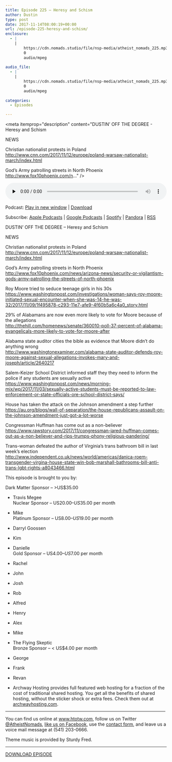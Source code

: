 ```yaml
---
title: Episode 225 – Heresy and Schism
author: Dustin
type: post
date: 2017-11-14T08:00:19+00:00
url: /episode-225-heresy-and-schism/
enclosure:
  - |
    |
        https://cdn.nomads.studio/file/nsp-media/atheist_nomads_225.mp3
        0
        audio/mpeg
        
audio_file:
  - |
    |
        https://cdn.nomads.studio/file/nsp-media/atheist_nomads_225.mp3
        0
        audio/mpeg
        
categories:
  - Episodes

---
```

<div itemscope itemtype="http://schema.org/AudioObject">
  <meta itemprop="name" content="Episode 225 &#8211; Heresy and Schism" />
  
  <meta itemprop="uploadDate" content="2017-11-14T01:00:19-07:00" />
  
  <meta itemprop="encodingFormat" content="audio/mpeg" />
  
  <meta itemprop="description" content="DUSTIN’ OFF THE DEGREE - Heresy and Schism

NEWS

Christian nationalist protests in Poland
 http://www.cnn.com/2017/11/12/europe/poland-warsaw-nationalist-march/index.html

God’s Army patrolling streets in North Phoenix
 http://www.fox10phoenix.com/n..." />
  
  <meta itemprop="contentUrl" content="https://dts.podtrac.com/redirect.mp3/cdn.nomads.studio/file/nsp-media/atheist_nomads_225.mp3" />
  </p> 
  
  <div class="powerpress_player" id="powerpress_player_8488">
    <audio class="wp-audio-shortcode" id="audio-1653-232" preload="none" style="width: 100%;" controls="controls"><source type="audio/mpeg" src="https://dts.podtrac.com/redirect.mp3/cdn.nomads.studio/file/nsp-media/atheist_nomads_225.mp3?_=232" /><a href="https://dts.podtrac.com/redirect.mp3/cdn.nomads.studio/file/nsp-media/atheist_nomads_225.mp3">https://dts.podtrac.com/redirect.mp3/cdn.nomads.studio/file/nsp-media/atheist_nomads_225.mp3</a></audio>
  </div>
</div>

<p class="powerpress_links powerpress_links_mp3">
  Podcast: <a href="https://dts.podtrac.com/redirect.mp3/cdn.nomads.studio/file/nsp-media/atheist_nomads_225.mp3" class="powerpress_link_pinw" target="_blank" title="Play in new window" onclick="return powerpress_pinw('https://htotw.com/?powerpress_pinw=1653-podcast');" rel="nofollow">Play in new window</a> | <a href="https://dts.podtrac.com/redirect.mp3/cdn.nomads.studio/file/nsp-media/atheist_nomads_225.mp3" class="powerpress_link_d" title="Download" rel="nofollow" download="atheist_nomads_225.mp3">Download</a>
</p>

<p class="powerpress_links powerpress_subscribe_links">
  Subscribe: <a href="https://podcasts.apple.com/us/podcast/humanists-take-on-the-world/id530050098?mt=2&ls=1" class="powerpress_link_subscribe powerpress_link_subscribe_itunes" target="_blank" title="Subscribe on Apple Podcasts" rel="nofollow">Apple Podcasts</a> | <a href="https://www.google.com/podcasts?feed=aHR0cDovL2F0aGVpc3Rub21hZHMubGlic3luLmNvbS9yc3M%3D" class="powerpress_link_subscribe powerpress_link_subscribe_googleplay" target="_blank" title="Subscribe on Google Podcasts" rel="nofollow">Google Podcasts</a> | <a href="https://open.spotify.com/show/3LzK2xZGike6Tc1GEMtMbr?si=LieN9SNuTpq96smuaUsH8A" class="powerpress_link_subscribe powerpress_link_subscribe_spotify" target="_blank" title="Subscribe on Spotify" rel="nofollow">Spotify</a> | <a href="https://www.pandora.com/podcast/atheist-nomads/PC:10122?corr=62071012&part=ug" class="powerpress_link_subscribe powerpress_link_subscribe_pandora" target="_blank" title="Subscribe on Pandora" rel="nofollow">Pandora</a> | <a href="https://htotw.com/feed/podcast/" class="powerpress_link_subscribe powerpress_link_subscribe_rss" target="_blank" title="Subscribe via RSS" rel="nofollow">RSS</a>
</p>

<CENTER>
</CENTER>DUSTIN’ OFF THE DEGREE &#8211; Heresy and Schism

NEWS

Christian nationalist protests in Poland  
 <http://www.cnn.com/2017/11/12/europe/poland-warsaw-nationalist-march/index.html>

God’s Army patrolling streets in North Phoenix  
 <http://www.fox10phoenix.com/news/arizona-news/security-or-vigilantism-gods-army-patrolling-the-streets-of-north-phoenix>

Roy Moore tried to seduce teenage girls in his 30s  
 <https://www.washingtonpost.com/investigations/woman-says-roy-moore-initiated-sexual-encounter-when-she-was-14-he-was-32/2017/11/09/1f495878-c293-11e7-afe9-4f60b5a6c4a0_story.html>

29% of Alabamans are now even more likely to vote for Moore because of the allegations  
 <http://thehill.com/homenews/senate/360010-poll-37-percent-of-alabama-evangelicals-more-likely-to-vote-for-moore-after>

Alabama state auditor cities the bible as evidence that Moore didn’t do anything wrong  
 <http://www.washingtonexaminer.com/alabama-state-auditor-defends-roy-moore-against-sexual-allegations-invokes-mary-and-joseph/article/2640217>

Salem-Keizer School District informed staff they they need to inform the police if any students are sexually active  
 <https://www.washingtonpost.com/news/morning-mix/wp/2017/11/03/sexually-active-students-must-be-reported-to-law-enforcement-or-state-officials-ore-school-district-says/>

House has taken the attack on the Johnson amendment a step further  
 <https://au.org/blogs/wall-of-separation/the-house-republicans-assault-on-the-johnson-amendment-just-got-a-lot-worse>

Congressman Huffman has come out as a non-believer  
 <https://www.rawstory.com/2017/11/congressman-jared-huffman-comes-out-as-a-non-believer-and-rips-trumps-phony-religious-pandering/>

Trans-woman defeated the author of Virginia&#8217;s trans bathroom bill in last week’s election  
 <http://www.independent.co.uk/news/world/americas/danica-roem-transgender-virgina-house-state-win-bob-marshall-bathrooms-bill-anti-trans-lgbt-rights-a8043466.html>

This episode is brought to you by:

Dark Matter Sponsor – >US$35.00  
* Travis Megee  
Nuclear Sponsor – US$20.00 – US$35.00 per month  
* Mike  
Platinum Sponsor – US$8.00 – US$19.00 per month  
* Darryl Goossen  
* Kim  
* Danielle  
Gold Sponsor – US$4.00 – US$7.00 per month  
* Rachel  
* John  
* Josh  
* Rob  
* Alfred  
* Henry  
* Alex  
* Mike  
* The Flying Skeptic  
Bronze Sponsor – < US$4.00 per month  
* George  
* Frank  
* Revan

* Archway Hosting provides full featured web hosting for a fraction of the cost of traditional shared hosting. You get all the benefits of shared hosting, without the sticker shock or extra fees. Check them out at <a href="http://archwayhosting.com/" target="_blank" rel="noopener">archwayhosting.com</a>.

<hr width="500" />

You can find us online at <a href="https://www.htotw.com/" target="_blank" rel="noopener">www.htotw.com</a>, follow us on Twitter <a href="https://htotw.com/twitter" target="_blank" rel="noopener">@AtheistNomads</a>, <a href="https://htotw.com/facebook" target="_blank" rel="noopener">like us on Facebook</a>, use the [contact form](https://htotw.com/contact), and leave us a voice mail message at (541) 203-0666.

Theme music is provided by Sturdy Fred.

<hr width="”500”" />

[DOWNLOAD EPISODE][1]

 [1]: https://dts.podtrac.com/redirect.mp3/cdn.nomads.studio/file/nsp-media/atheist_nomads_225.mp3
